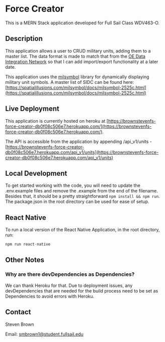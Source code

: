 # Force Creator

This is a MERN Stack application developed for Full Sail Class WDV463-O.

## Description

This application allows a user to CRUD military units, adding them to a master list. The data format is made to match that from the [OE Data Integration Network](https://odin.tradoc.army.mil/DATEWORLD) so that I can add import/export functionality at a later date.

This application uses the [milsymbol](https://github.com/spatialillusions/milsymbol) library for dynamically displaying military unit symbols. A master list of SIDC can be found here: [https://spatialillusions.com/milsymbol/docs/milsymbol-2525c.html](https://spatialillusions.com/milsymbol/docs/milsymbol-2525c.html)

## Live Deployment

This application is currently hosted on heroku at [https://brownstevenfs-force-creator-db0f08c506e7.herokuapp.com/](https://brownstevenfs-force-creator-db0f08c506e7.herokuapp.com/).

The API is accessible from the application by appending /api_v1/units - [https://brownstevenfs-force-creator-db0f08c506e7.herokuapp.com/api_v1/units](https://brownstevenfs-force-creator-db0f08c506e7.herokuapp.com/api_v1/units)

## Local Development

To get started working with the code, you will need to update the .env.example files and remove the .example from the end of the filename. Besides that, it should be a pretty straightforward `npm install && npm run`. The package.json in the root directory can be used for ease of setup.

## React Native

To run a local version of the React Native Application, in the root directory, run:

```js
npm run react-native
```

## Other Notes

### Why are there devDependencies as Dependencies?

We can thank Heroku for that. Due to deployment issues, any devDependencies that are needed for the build process need to be set as Dependencies to avoid errors with Heroku.

## Contact

Steven Brown

Email: [smbrown1@student.fullsail.edu](mailto:smbrown1@student.fullsail.edu)
